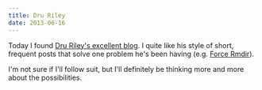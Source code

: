 ```yaml
---
title: Dru Riley
date: 2013-06-16
---
```


Today I found [Dru Riley's excellent blog][druriley]. I quite like his style of short, frequent posts that solve one problem he's been having (e.g. [Force Rmdir][rmdir]). 

I'm not sure if I'll follow suit, but I'll definitely be thinking more and more about the possibilities.

[druriley]: http://www.drurly.com/
[rmdir]: http://www.drurly.com/blog/2013/03/12/force-rmdir/
